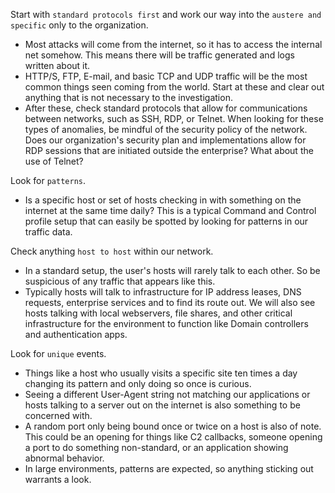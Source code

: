 
Start with `standard protocols first` and work our way into the `austere and specific` only to the organization.
- Most attacks will come from the internet, so it has to access the internal net somehow. This means there will be traffic generated and logs written about it.
- HTTP/S, FTP, E-mail, and basic TCP and UDP traffic will be the most common things seen coming from the world. Start at these and clear out anything that is not necessary to the investigation.
- After these, check standard protocols that allow for communications between networks, such as SSH, RDP, or Telnet. When looking for these types of anomalies, be mindful of the security policy of the network. Does our organization's security plan and implementations allow for RDP sessions that are initiated outside the enterprise? What about the use of Telnet?

Look for `patterns`. 
- Is a specific host or set of hosts checking in with something on the internet at the same time daily? This is a typical Command and Control profile setup that can easily be spotted by looking for patterns in our traffic data.

Check anything `host to host` within our network.
- In a standard setup, the user's hosts will rarely talk to each other. So be suspicious of any traffic that appears like this. 
- Typically hosts will talk to infrastructure for IP address leases, DNS requests, enterprise services and to find its route out. We will also see hosts talking with local webservers, file shares, and other critical infrastructure for the environment to function like Domain controllers and authentication apps.

Look for `unique` events.
- Things like a host who usually visits a specific site ten times a day changing its pattern and only doing so once is curious. 
- Seeing a different User-Agent string not matching our applications or hosts talking to a server out on the internet is also something to be concerned with. 
- A random port only being bound once or twice on a host is also of note. This could be an opening for things like C2 callbacks, someone opening a port to do something non-standard, or an application showing abnormal behavior. 
- In large environments, patterns are expected, so anything sticking out warrants a look.